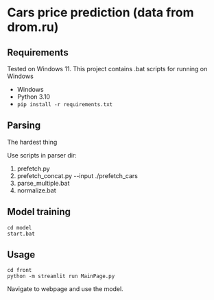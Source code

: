 # Cars price prediction (data from drom.ru)

## Requirements

Tested on Windows 11. This project contains .bat scripts for running on Windows

- Windows
- Python 3.10
- `pip install -r requirements.txt`

## Parsing

The hardest thing

Use scripts in parser dir:

1. prefetch.py
2. prefetch_concat.py --input ./prefetch_cars
3. parse_multiple.bat
4. normalize.bat

## Model training

```
cd model
start.bat
```

## Usage

```
cd front
python -m streamlit run MainPage.py
```

Navigate to webpage and use the model.